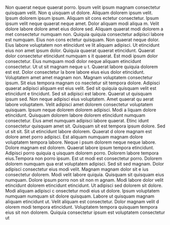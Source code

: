 Non quaerat neque quaerat porro. Ipsum velit ipsum magnam consectetur quisquam velit. Non q
uisquam ut dolore. Aliquam dolorem ipsum velit. Ipsum dolorem ipsum ipsum. Aliquam sit cons
ectetur consectetur. Ipsum ipsum velit neque quaerat neque amet.  Dolor aliquam modi aliqua
m. Velit dolore labore dolore amet eius dolore sed. Aliquam quaerat modi dolorem a
met consectetur numquam non. Quiquia quiquia consectetur adipisci labore est numquam. Eius non cons
ectetur quisquam. Non quaerat neque dolor. Eius labore voluptatem non etincidunt ve
lit aliquam adipisci. Ut etincidunt eius non amet ipsum dolor. Quiquia quaerat quaerat etincidunt. Quaerat dolor consectetur etincidunt numquam s
it quaerat.  Est modi ipsum dolor consectetur. Eius numquam modi dolor neque aliquam etincidunt consectetur. Ut ut sit magnam neque u
t. Quaerat labore quiquia dolorem est est. Dolor consectetur la
bore labore eius eius dolor etincidunt. Voluptatem amet amet magnam non. Magnam voluptatem consectetur ipsum.  Sit eius tempora magnam co
nsectetur sit tempora dolore. Adipisci quaerat adipisci aliquam est eius velit. Sed sit quiquia quisquam velit est etincidunt e
tincidunt. Sed sit adipisci est labore. Quaerat ut quisquam ipsum sed. Non neque adipisci eius voluptatem. Amet quaerat qu
aerat labore voluptatem. Velit adipisci amet dolorem consectetur voluptatem quisquam. Ipsum neque dolorem dolorem adipisci. Modi a
liquam dolore etincidunt.  Quisquam dolorem labore dolorem etincidunt numquam consectetur. Eius amet numquam adipisci labore quaerat. Etinc
idunt consectetur quisquam amet sit. Quisquam sit est tempora ipsum dolore. Sed ut sit sit. Sit ut etincidunt labore dolorem.  Quaerat d
olore magnam est dolore amet porro adipisci. Est aliquam numquam magnam dolore voluptatem tempora labore. Neque i
psum dolorem neque neque labore. Dolore magnam est dolorem. Quaerat labore ipsum tempora etincidunt. Adipisci porro quiquia q
uisquam dolorem porro. Dolorem labore tempora eius.Tempora non porro ipsum. Est ut modi est consectetur porro. Dolorem dolorem numquam qua
erat voluptatem adipisci. Sed sit sed magnam. Dolor adipisci consectetur eius modi velit. Magnam magnam dolor sit e
ius consectetur dolorem. Modi velit labore quiquia. Quisquam sit quisquam eius numquam. Dolore ipsum porro non sit non m
agnam. Modi labore dolor velit etincidunt dolorem etincidunt etincidunt.  Ut adipisci sed dolorem sit dolore. Modi aliquam adipisci c
onsectetur modi eius ut dolore. Ipsum voluptatem numquam
 numquam sit dolore quisquam. Labore ut quisquam magnam aliquam etincidunt ut. Velit aliquam est consectetur.  Dolor magnam velit d
olorem modi tempora etincidunt. Voluptatem tempora quisquam tempora eius sit non dolorem. Quiquia consectetur ipsum est voluptatem consectetur ut
